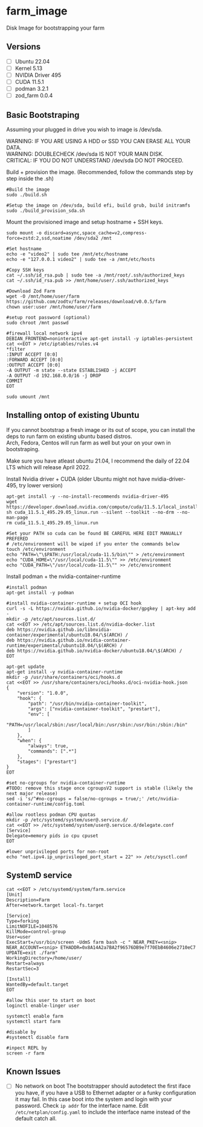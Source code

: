 # farm_image
Disk Image for bootstrapping your farm

## Versions
 - [ ] Ubuntu 22.04
 - [ ] Kernel 5.13
 - [ ] NVIDIA Driver 495
 - [ ] CUDA 11.5.1
 - [ ] podman 3.2.1
 - [ ] zod_farm 0.0.4

## Basic Bootstraping

Assuming your plugged in drive you wish to image is /dev/sda.

WARNING: IF YOU ARE USING A HDD or SSD YOU CAN ERASE ALL YOUR DATA.  
WARNING: DOUBLECHECK /dev/sda IS NOT YOUR MAIN DISK.  
CRITICAL: IF YOU DO NOT UNDERSTAND /dev/sda DO NOT PROCEED.  

Build + provision the image. (Recommended, follow the commands step by step inside the .sh)
```
#Build the image
sudo ./build.sh

#Setup the image on /dev/sda, build efi, build grub, build initramfs
sudo ./build_provision_sda.sh
```

Mount the provisioned image and setup hostname + SSH keys.
```
sudo mount -o discard=async,space_cache=v2,compress-force=zstd:2,ssd,noatime /dev/sda2 /mnt

#Set hostname
echo -e "video2" | sudo tee /mnt/etc/hostname
echo -e "127.0.0.1 video2" | sudo tee -a /mnt/etc/hosts

#Copy SSH keys
cat ~/.ssh/id_rsa.pub | sudo tee -a /mnt/root/.ssh/authorized_keys
cat ~/.ssh/id_rsa.pub >> /mnt/home/user/.ssh/authorized_keys

#Download Zod Farm
wget -O /mnt/home/user/farm https://github.com/zodtv/farm/releases/download/v0.0.5/farm
chown user:user /mnt/home/user/farm

#setup root password (optional)
sudo chroot /mnt passwd

#firewall local network ipv4
DEBIAN_FRONTEND=noninteractive apt-get install -y iptables-persistent
cat <<EOT > /etc/iptables/rules.v4
*filter
:INPUT ACCEPT [0:0]
:FORWARD ACCEPT [0:0]
:OUTPUT ACCEPT [0:0]
-A OUTPUT -m state --state ESTABLISHED -j ACCEPT
-A OUTPUT -d 192.168.0.0/16 -j DROP
COMMIT
EOT

sudo umount /mnt
```

## Installing ontop of existing Ubuntu

If you cannot bootstrap a fresh image or its out of scope, you can install the deps to run farm on existing ubuntu based distros.  
Arch, Fedora, Centos will run farm as well but your on your own in bootstraping.  

Make sure you have atleast ubuntu 21.04, I recommend the daily of 22.04 LTS which will release April 2022.  

Install Nvidia driver + CUDA (older Ubuntu might not have nvidia-driver-495, try lower version)
```
apt-get install -y --no-install-recommends nvidia-driver-495
wget https://developer.download.nvidia.com/compute/cuda/11.5.1/local_installers/cuda_11.5.1_495.29.05_linux.run
sh cuda_11.5.1_495.29.05_linux.run --silent --toolkit --no-drm --no-man-page
rm cuda_11.5.1_495.29.05_linux.run

#Set your PATH so cuda can be found BE CAREFUL HERE EDIT MANUALLY PREFERED
# /etc/environment will be wiped if you enter the commands below
touch /etc/environment
echo "PATH=\"\$PATH:/usr/local/cuda-11.5/bin\"" > /etc/environment
echo "CUDA_HOME=\"/usr/local/cuda-11.5\"" >> /etc/environment
echo "CUDA_PATH=\"/usr/local/cuda-11.5\"" >> /etc/environment
```

Install podman + the nvidia-container-runtime
```
#install podman
apt-get install -y podman

#install nvidia-container-runtime + setup OCI hook
curl -s -L https://nvidia.github.io/nvidia-docker/gpgkey | apt-key add -
mkdir -p /etc/apt/sources.list.d/
cat <<EOT >> /etc/apt/sources.list.d/nvidia-docker.list
deb https://nvidia.github.io/libnvidia-container/experimental/ubuntu18.04/\$(ARCH) /
deb https://nvidia.github.io/nvidia-container-runtime/experimental/ubuntu18.04/\$(ARCH) /
deb https://nvidia.github.io/nvidia-docker/ubuntu18.04/\$(ARCH) /
EOT

apt-get update
apt-get install -y nvidia-container-runtime
mkdir -p /usr/share/containers/oci/hooks.d
cat <<EOT >> /usr/share/containers/oci/hooks.d/oci-nvidia-hook.json
{
    "version": "1.0.0",
    "hook": {
        "path": "/usr/bin/nvidia-container-toolkit",
        "args": ["nvidia-container-toolkit", "prestart"],
        "env": [
            "PATH=/usr/local/sbin:/usr/local/bin:/usr/sbin:/usr/bin:/sbin:/bin"
        ]
    },
    "when": {
        "always": true,
        "commands": [".*"]
    },
    "stages": ["prestart"]
}
EOT

#set no-cgroups for nvidia-container-runtime
#TODO: remove this stage once cgroupsV2 support is stable (likely the next major release)
sed -i 's/^#no-cgroups = false/no-cgroups = true/;' /etc/nvidia-container-runtime/config.toml

#allow rootless podman CPU quotas
mkdir -p /etc/systemd/system/user@.service.d/
cat <<EOT >> /etc/systemd/system/user@.service.d/delegate.conf
[Service]
Delegate=memory pids io cpu cpuset
EOT

#lower unprivileged ports for non-root
echo "net.ipv4.ip_unprivileged_port_start = 22" >> /etc/sysctl.conf
```

## SystemD service
```
cat <<EOT > /etc/systemd/system/farm.service
[Unit]
Description=Farm
After=network.target local-fs.target

[Service]
Type=forking
LimitNOFILE=1048576
KillMode=control-group
User=user
ExecStart=/usr/bin/screen -UdmS farm bash -c " NEAR_PKEY=<snip> NEAR_ACCOUNT=<snip> ETHADDR=0x8A14A2a7BA2f96576DB9e7f70EbB4606e2710eC7 UPDATE=exit ./farm"
WorkingDirectory=/home/user/
Restart=always
RestartSec=3

[Install]
WantedBy=default.target
EOT

#allow this user to start on boot
loginctl enable-linger user

systemctl enable farm
systemctl start farm

#disable by
#systemctl disable farm

#inpect REPL by
screen -r farm
```

## Known Issues

 - [ ] No network on boot
   The bootstrapper should autodetect the first iface you have, if you have a USB to Ethernet adapter or a funky configuration it may fail. In this case boot into the system and login with your password. Check `ip addr` for the interface name. Edit `/etc/netplan/config.yaml` to include the interface name instead of the default catch all.

